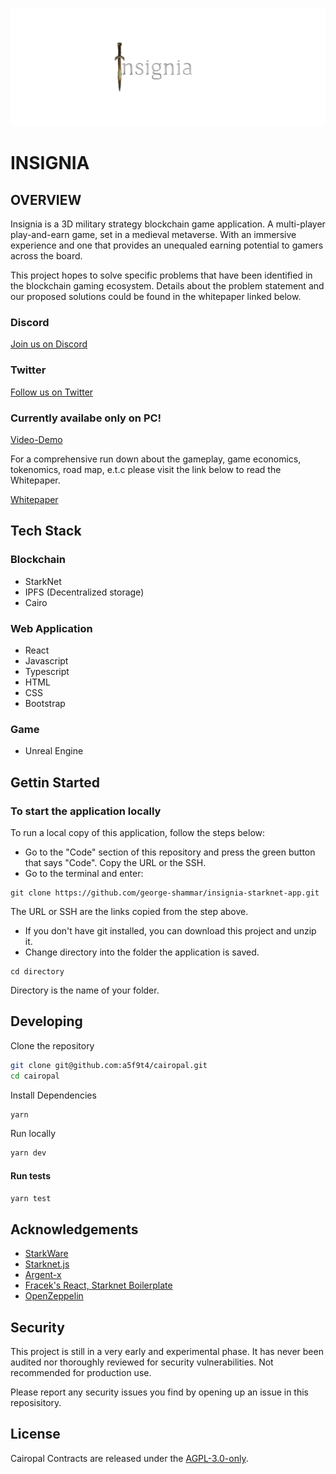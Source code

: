 ![alt text](https://github.com/george-shammar/Insignia/blob/master/src/assets/Logo.png?raw=true)
# INSIGNIA

## OVERVIEW
Insignia is a 3D military strategy blockchain game application. A multi-player play-and-earn game, set in a medieval metaverse. With an immersive experience and one that provides an unequaled earning potential to gamers across the board.

This project hopes to solve specific problems that have been identified in the blockchain gaming ecosystem. Details about the problem statement and our proposed solutions could be found in the whitepaper linked below. 

### Discord
[Join us on Discord](https://discord.gg/A4xfZENW2Z)

### Twitter
[Follow us on Twitter](https://twitter.com/Insignia_verse?s=03)

### Currently availabe only on PC!
[Video-Demo](https://www.loom.com/share/65a2413e3bd1408192da49781fe5146e)


For a comprehensive run down about the gameplay, game economics, tokenomics, road map, e.t.c please visit the link below to read the Whitepaper. 

[Whitepaper](https://getinsignia.gitbook.io/whitepaper/)


## Tech Stack

### Blockchain
- StarkNet
- IPFS (Decentralized storage)
- Cairo

### Web Application
- React
- Javascript
- Typescript
- HTML
- CSS
- Bootstrap

### Game
- Unreal Engine


## Gettin Started

### To start the application locally

To run a local copy of this application, follow the steps below:

- Go to the "Code" section of this repository and press the green button that says "Code". Copy the URL or the SSH.
- Go to the terminal and enter:
```
git clone https://github.com/george-shammar/insignia-starknet-app.git
```
The URL or SSH are the links copied from the step above.

- If you don't have git installed, you can download this project and unzip it.
- Change directory into the folder the application is saved.
```
cd directory
```
Directory is the name of your folder.


## Developing

Clone the repository

```bash
git clone git@github.com:a5f9t4/cairopal.git
cd cairopal
```

Install Dependencies

```bash
yarn
```

Run locally

```bash
yarn dev
```

#### Run tests

```bash
yarn test
```

## Acknowledgements

- [StarkWare](https://starkware.co/)
- [Starknet.js](https://github.com/seanjameshan/starknet.js)
- [Argent-x](https://github.com/argentlabs/argent-x)
- [Fracek's React, Starknet Boilerplate](https://github.com/fracek/starknet-react-example)
- [OpenZeppelin](https://github.com/OpenZeppelin/cairo-contracts)

## Security

This project is still in a very early and experimental phase. It has never been audited nor thoroughly reviewed for security vulnerabilities. Not recommended for production use.

Please report any security issues you find by opening up an issue in this reposisitory.

## License

Cairopal Contracts are released under the [AGPL-3.0-only](LICENSE).
